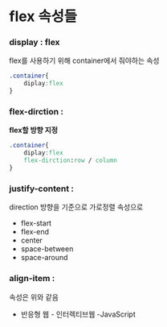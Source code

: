# flex 속성들
### display : flex
flex를 사용하기 위해 container에서 줘야하는 속성

```css
.container{
    diplay:flex
}
```

### flex-dirction : 
**flex할 방향 지정**

```css
.container{
    diplay:flex
    flex-dirction:row / column
}
```

### justify-content : 
direction 방향을 기준으로 가로정렬
속성으로
* flex-start
* flex-end
* center
* space-between
* space-around

### align-item :
속성은 위와 같음


* 반응형 웹 - 인터렉티브웹 -JavaScript